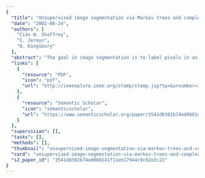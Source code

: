 ```yaml
---
{
  "title": "Unsupervised image segmentation via Markov trees and complex wavelets",
  "date": "2002-06-24",
  "authors": [
    "Cián W. Shaffrey",
    "I. Jermyn",
    "N. Kingsbury"
  ],
  "abstract": "The goal in image segmentation is to label pixels in an image based on the properties of each pixel and its surrounding region. Recently content-based image retrieval (CBIR) has emerged as an application area in which retrieval is attempted by trying to gain unsupervised access to the image semantics directly rather than via manual annotation. To this end, we present an unsupervised segmentation technique in which colour and texture models are learned from the image prior to segmentation, and whose output (including the models) may subsequently be used as a content descriptor in a CBIR system. These models are obtained in a multiresolution setting in which hidden Markov trees (HMT) are used to model the key statistical properties exhibited by complex wavelet and scaling function coefficients. The unsupervised mean shift iteration (MSI) procedure is used to determine a number of image regions which are then used to train the models for each segmentation class.",
  "links": [
    {
      "resource": "PDF",
      "icon": "pdf",
      "url": "http://ieeexplore.ieee.org/stamp/stamp.jsp?tp=&arnumber=1039093"
    },
    {
      "resource": "Semantic Scholar",
      "icon": "semanticscholar",
      "url": "https://www.semanticscholar.org/paper/3541d0382b74ed060141f11eb17944c9c82e3c22"
    }
  ],
  "supervision": [],
  "tasks": [],
  "methods": [],
  "thumbnail": "unsupervised-image-segmentation-via-markov-trees-and-complex-wavelets-thumb.jpg",
  "card": "unsupervised-image-segmentation-via-markov-trees-and-complex-wavelets-card.jpg",
  "s2_paper_id": "3541d0382b74ed060141f11eb17944c9c82e3c22"
}
---
```


